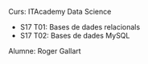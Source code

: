 Curs: ITAcademy Data Science

- S17 T01: Bases de dades relacionals
- S17 T02: Bases de dades MySQL

Alumne: Roger Gallart
